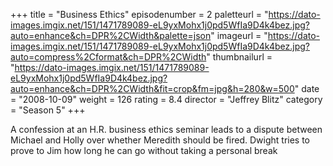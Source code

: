 +++
title = "Business Ethics"
episodenumber = 2
paletteurl = "https://dato-images.imgix.net/151/1471789089-eL9yxMohx1j0pd5WfIa9D4k4bez.jpg?auto=enhance&ch=DPR%2CWidth&palette=json"
imageurl = "https://dato-images.imgix.net/151/1471789089-eL9yxMohx1j0pd5WfIa9D4k4bez.jpg?auto=compress%2Cformat&ch=DPR%2CWidth"
thumbnailurl = "https://dato-images.imgix.net/151/1471789089-eL9yxMohx1j0pd5WfIa9D4k4bez.jpg?auto=enhance&ch=DPR%2CWidth&fit=crop&fm=jpg&h=280&w=500"
date = "2008-10-09"
weight = 126
rating = 8.4
director = "Jeffrey Blitz"
category = "Season 5"
+++

A confession at an H.R. business ethics seminar leads to a dispute between Michael and Holly over whether Meredith should be fired. Dwight tries to prove to Jim how long he can go without taking a personal break